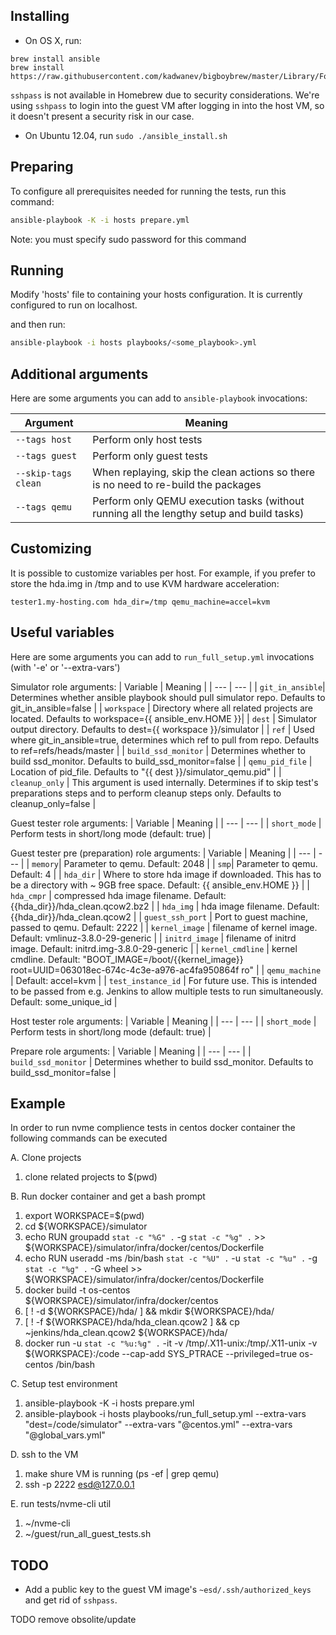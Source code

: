 ## Installing

- On OS X, run:
```
brew install ansible
brew install https://raw.githubusercontent.com/kadwanev/bigboybrew/master/Library/Formula/sshpass.rb
```

`sshpass` is not available in Homebrew due to security considerations. We're using `sshpass` to login into the guest VM after logging in into the host VM, so it doesn't present a security risk in our case.

- On Ubuntu 12.04, run `sudo ./ansible_install.sh`

## Preparing 
To configure all prerequisites needed for running the tests, run this command:

```sh
ansible-playbook -K -i hosts prepare.yml
```

Note: you must specify sudo password for this command

## Running

Modify 'hosts' file to containing your hosts configuration. 
It is currently configured to run on localhost.

and then run:

```sh
ansible-playbook -i hosts playbooks/<some_playbook>.yml
```

## Additional arguments

Here are some arguments you can add to `ansible-playbook` invocations:

| Argument | Meaning |
| --- | --- |
| `--tags host` | Perform only host tests |
| `--tags guest` | Perform only guest tests |
| `--skip-tags clean` | When replaying, skip the clean actions so there is no need to re-build the packages |
| `--tags qemu` | Perform only QEMU execution tasks (without running all the lengthy setup and build tasks) |

## Customizing

It is possible to customize variables per host. For example, if you prefer to store the hda.img in /tmp and to use KVM hardware acceleration:

```
tester1.my-hosting.com hda_dir=/tmp qemu_machine=accel=kvm
```

## Useful variables
Here are some arguments you can add to `run_full_setup.yml` invocations (with '-e' or '--extra-vars')

Simulator role arguments:
| Variable | Meaning |
| --- | --- |
| `git_in_ansible`| Determines whether ansible playbook should pull simulator repo. Defaults to git_in_ansible=false |
| `workspace` | Directory where all related projects are located. Defaults to workspace={{ ansible_env.HOME }}|
| `dest` | Simulator output directory. Defaults to dest={{ workspace }}/simulator |
| `ref` | Used where git_in_ansible=true, determines which ref to pull from repo. Defaults to ref=refs/heads/master |
| `build_ssd_monitor` | Determines whether to build ssd_monitor. Defaults to build_ssd_monitor=false |
| `qemu_pid_file` | Location of pid_file. Defaults to "{{ dest }}/simulator_qemu.pid" |
| `cleanup_only` | This argument is used internally. Determines if to skip test's preparations steps and to perform cleanup steps only. Defaults to cleanup_only=false |

Guest tester role arguments:
| Variable | Meaning |
| --- | --- |
| `short_mode` | Perform tests in short/long mode (default: true) |

Guest tester pre (preparation) role arguments:
| Variable | Meaning |
| --- | --- |
| `memory`| Parameter to qemu. Default: 2048 |
| `smp`| Parameter to qemu. Default: 4 |
| `hda_dir` | Where to store hda image if downloaded. This has to be a directory with ~ 9GB free space. Default: {{ ansible_env.HOME }} |
| `hda_cmpr` | compressed hda image filename. Default: {{hda_dir}}/hda_clean.qcow2.bz2 |
| `hda_img` | hda image filename. Default: {{hda_dir}}/hda_clean.qcow2 |
| `guest_ssh_port` | Port to guest machine, passed to qemu. Default: 2222 |
| `kernel_image` | filename of kernel image. Default: vmlinuz-3.8.0-29-generic |
| `initrd_image` | filename of initrd image. Default: initrd.img-3.8.0-29-generic |
| `kernel_cmdline` | kernel cmdline. Default: "BOOT_IMAGE=/boot/{{kernel_image}} root=UUID=063018ec-674c-4c3e-a976-ac4fa950864f ro" |
| `qemu_machine` | Default: accel=kvm |
| `test_instance_id` | For future use. This is intended to be passed from e.g. Jenkins to allow multiple tests to run simultaneously. Default: some_unique_id |

Host tester role arguments:
| Variable | Meaning |
| --- | --- |
| `short_mode` | Perform tests in short/long mode (default: true) |

Prepare role arguments:
| Variable | Meaning |
| --- | --- |
| `build_ssd_monitor` | Determines whether to build ssd_monitor. Defaults to build_ssd_monitor=false |

## Example
In order to run nvme complience tests in centos docker container the following commands can be executed

A. Clone projects
  1. clone related projects to $(pwd)

B. Run docker container and get a bash prompt
  1. export WORKSPACE=$(pwd)
  2. cd ${WORKSPACE}/simulator
  3. echo RUN groupadd `stat -c "%G" .` -g `stat -c "%g" .` >> ${WORKSPACE}/simulator/infra/docker/centos/Dockerfile
  4. echo RUN useradd -ms /bin/bash `stat -c "%U" .` -u `stat -c "%u" .` -g `stat -c "%g" .` -G wheel >> ${WORKSPACE}/simulator/infra/docker/centos/Dockerfile
  5. docker build -t os-centos ${WORKSPACE}/simulator/infra/docker/centos
  6. [ ! -d ${WORKSPACE}/hda/ ] && mkdir ${WORKSPACE}/hda/
  7. [ ! -f ${WORKSPACE}/hda/hda_clean.qcow2 ] && cp ~jenkins/hda_clean.qcow2 ${WORKSPACE}/hda/
  8. docker run -u `stat -c "%u:%g" .` -it  -v /tmp/.X11-unix:/tmp/.X11-unix -v ${WORKSPACE}:/code --cap-add SYS_PTRACE --privileged=true os-centos /bin/bash

C. Setup test environment
  1. ansible-playbook -K -i hosts prepare.yml
  2. ansible-playbook -i hosts playbooks/run_full_setup.yml  --extra-vars "dest=/code/simulator" --extra-vars "@centos.yml" --extra-vars "@global_vars.yml"

D. ssh to the VM
  1. make shure VM is running (ps -ef | grep qemu)
  2. ssh -p 2222 esd@127.0.0.1

E. run tests/nvme-cli util
  1. ~/nvme-cli
  2. ~/guest/run_all_guest_tests.sh

## TODO

- Add a public key to the guest VM image's `~esd/.ssh/authorized_keys` and get rid of `sshpass`.

TODO remove obsolite/update
